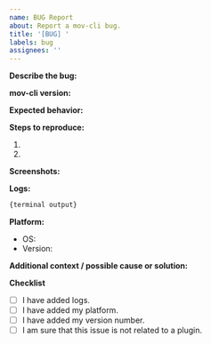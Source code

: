 ```yaml
---
name: BUG Report
about: Report a mov-cli bug.
title: '[BUG] '
labels: bug
assignees: ''
---
```


<!-- Please refrain from reporting plugin specific issues here, report those issues to the plugins themsevles. -->

**Describe the bug:**
<!-- A clear and concise description of what the bug is. -->

**mov-cli version:** <!-- version here -->
<!-- If you're not using the latest version and you create a bug report, we may close your issue. -->

**Expected behavior:**
<!-- A clear and concise description of what you expected to happen. -->

**Steps to reproduce:**
<!-- List down the steps to reproduce this bug. -->

1. <!-- First step here -->
2. <!-- Second step here -->

**Screenshots:**
<!-- If applicable, add screenshots to help explain your problem. -->

**Logs:**
<!-- 
Paste the full terminal output here.

Run mov-cli with the "--debug" flag to retrive more logs.
WARNING: This may leak sensative information such as IPs and potential confidential information stored in the mov-cli config.toml file. BE SURE to remove those details.
-->

```python
{terminal output}
```

**Platform:**
<!-- please complete the following information -->
 - OS: <!-- Platform (e.g. Windows) -->
 - Version: <!-- OS version -->

**Additional context / possible cause or solution:**
<!-- Add any other context about the problem here or possible causes and solutions. Overwise you can remove this section. -->

**Checklist**
- [ ] I have added logs.
- [ ] I have added my platform.
- [ ] I have added my version number.
- [ ] I am sure that this issue is not related to a plugin.

<!-- NOTE: If you do not use this issue template, we will close your issue. -->
